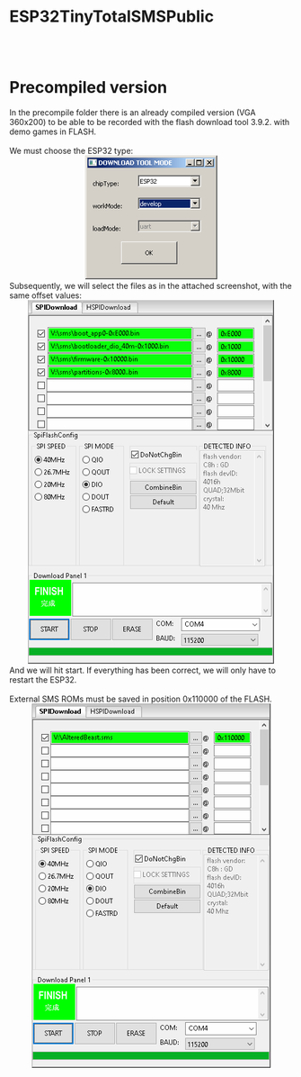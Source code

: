 # ESP32TinyTotalSMSPublic
<br><br>
<h1>Precompiled version</h1>
In the precompile folder there is an already compiled version (VGA 360x200) to be able to be recorded with the flash download tool 3.9.2. with demo games in FLASH.<br><br>
We must choose the ESP32 type:
<center><img src='https://raw.githubusercontent.com/rpsubc8/ESP32TinyTotalSMSPublic/main/preview/flash00.gif'></center>
Subsequently, we will select the files as in the attached screenshot, with the same offset values:
<center><img src='https://raw.githubusercontent.com/rpsubc8/ESP32TinyTotalSMSPublic/main/preview/flash01.gif'></center>
And we will hit start. If everything has been correct, we will only have to restart the ESP32.
<br><br>
External SMS ROMs must be saved in position 0x110000 of the FLASH.
<center><img src='https://raw.githubusercontent.com/rpsubc8/ESP32TinyTotalSMSPublic/main/preview/extrom.gif'></center>

